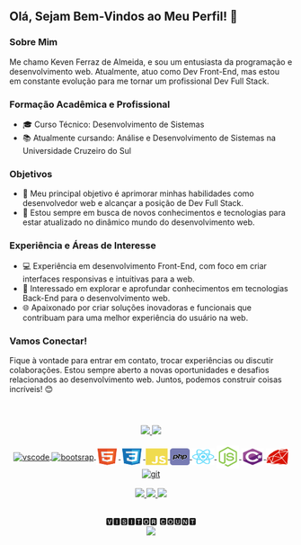 

## Olá, Sejam Bem-Vindos ao Meu Perfil! 👋

### Sobre Mim
Me chamo Keven Ferraz de Almeida, e sou um entusiasta da programação e desenvolvimento web. Atualmente, atuo como Dev Front-End, mas estou em constante evolução para me tornar um profissional Dev Full Stack.

### Formação Acadêmica e Profissional
- 🎓 Curso Técnico: Desenvolvimento de Sistemas
- 📚 Atualmente cursando: Análise e Desenvolvimento de Sistemas na Universidade Cruzeiro do Sul

### Objetivos
- 🚀 Meu principal objetivo é aprimorar minhas habilidades como desenvolvedor web e alcançar a posição de Dev Full Stack.
- 📖 Estou sempre em busca de novos conhecimentos e tecnologias para estar atualizado no dinâmico mundo do desenvolvimento web.

### Experiência e Áreas de Interesse
- 💻 Experiência em desenvolvimento Front-End, com foco em criar interfaces responsivas e intuitivas para a web.
- 🔧 Interessado em explorar e aprofundar conhecimentos em tecnologias Back-End para o desenvolvimento web.
- 🌐 Apaixonado por criar soluções inovadoras e funcionais que contribuam para uma melhor experiência do usuário na web.

### Vamos Conectar!
Fique à vontade para entrar em contato, trocar experiências ou discutir colaborações. Estou sempre aberto a novas oportunidades e desafios relacionados ao desenvolvimento web. Juntos, podemos construir coisas incríveis! 😊


#


<br>
 <div align="center">

  <a href="[https://github.com/kevenferraz39](https://github.com/kevenferraz39)"> 
  <img height="170em" src="https://github-readme-stats.vercel.app/api?username=kevenferraz39&show_icons=true&theme=dracula"/>
  <img height="170em" src="https://github-readme-stats.vercel.app/api/top-langs/?username=kevenferraz39&layout=compact&langs_count=16&theme=dracula"/>
    <br>
  <div align="center" style="display: inline_block"><br>
    <img align="center" alt="vscode" src="https://cdn.jsdelivr.net/gh/devicons/devicon/icons/vscode/vscode-original.svg" width="40" height="35"/>
    <img align="center" alt="bootsrap" src="https://cdn.jsdelivr.net/gh/devicons/devicon/icons/bootstrap/bootstrap-original.svg" width="40" height="35"/> 
    <img align="center" alt="HTML" height="30" width="40" src="https://raw.githubusercontent.com/devicons/devicon/master/icons/html5/html5-original.svg">
    <img align="center" alt="CSS" height="30" width="40" src="https://raw.githubusercontent.com/devicons/devicon/master/icons/css3/css3-original.svg">
    <img align="center" alt="Js" height="30" width="40" src="https://raw.githubusercontent.com/devicons/devicon/master/icons/javascript/javascript-plain.svg">
    <img align="center" alt="php" height="30" width="35" src="php-svgrepo-com.svg">
    <img align="center" alt="React" height="30" width="40" src="https://raw.githubusercontent.com/devicons/devicon/master/icons/react/react-original.svg">
    <img align="center" alt="node-js" height="40" width="40" src="node-js-svgrepo-com.svg">
    <img align="center" alt="C#" height="30" width="40" src="https://raw.githubusercontent.com/devicons/devicon/master/icons/csharp/csharp-original.svg">
    <img align="center" alt="Js" height="30" width="40" src="https://raw.githubusercontent.com/devicons/devicon/master/icons/ruby/ruby-plain.svg">
    <img align="center" alt="git" src="https://cdn.jsdelivr.net/gh/devicons/devicon/icons/git/git-original.svg" width="40" height="35"/> 
</div>
   
</div>
<br>
<div align="center"> 
   <a href="[https://instagram.com/kevenferraz39](https://www.instagram.com/kevenferraz39?igsh=M3d0eXB0cDl0dzZw&utm_source=qr)" target="_blank">
    <img src="https://img.shields.io/badge/-Instagram-%23E4405F?style=for-the-badge&logo=instagram&logoColor=white" target="_blank">
   </a>
   <a href = "kevenferraz39@gmail.com">
    <img src="https://img.shields.io/badge/-Gmail-%23333?style=for-the-badge&logo=gmail&logoColor=white" target="_blank">
   </a>
   <a href="[https://br.linkedin.com/in/keven-ferraz-a28a31256](https://www.linkedin.com/in/keven-ferraz-de-almeida-a28a31256?utm_source=share&utm_campaign=share_via&utm_content=profile&utm_medium=ios_app)" target="_blank">
    <img src="https://img.shields.io/badge/-LinkedIn-%230077B5?style=for-the-badge&logo=linkedin&logoColor=white" target="_blank">
   </a> 
</div>
<br>
<p align="center"> 
 🆅🅸🆂🅸🆃🅾🆁 🅲🅾🆄🅽🆃<br>
  <img src="https://profile-counter.glitch.me/kevenferraz39/count.svg"/>
